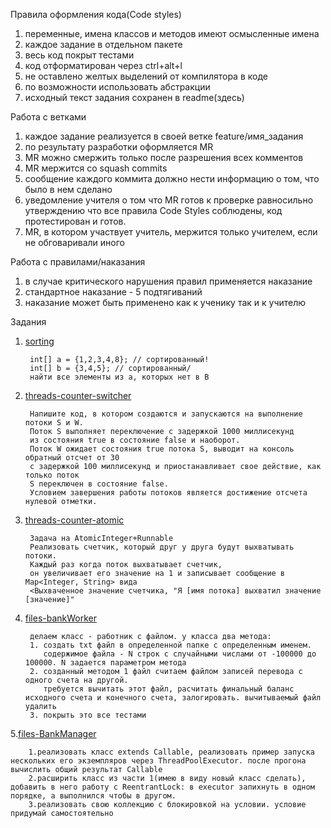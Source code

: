 Правила оформления кода(Code styles)

1) переменные, имена классов и методов имеют осмысленные имена
2) каждое задание в отдельном пакете
3) весь код покрыт тестами
4) код отформатирован через ctrl+alt+l
5) не оставлено желтых выделений от компилятора в коде
6) по возможности использовать абстракции
7) исходный текст задания сохранен в readme(здесь)

Работа с ветками

1) каждое задание реализуется в своей ветке feature/имя_задания
2) по результату разработки оформляется MR
3) MR можно смержить только после разрешения всех комментов
4) MR мержится со squash commits
5) сообщение каждого коммита должно нести информацию о том, что было в нем сделано
6) уведомление учителя о том что MR готов к проверке равносильно утверждению что все правила Code Styles соблюдены, код
   протестирован и готов.
7) MR, в котором участвует учитель, мержится только учителем, если не обговаривали иного

Работа с правилами/наказания

1) в случае критического нарушения правил применяется наказание
2) стандартное наказание - 5 подтягиваний
3) наказание может быть применено как к ученику так и к учителю

Задания

1. [sorting](./src/main/java/ru/brominchik/lessons/sorting)

        int[] a = {1,2,3,4,8}; // сортированный!
        int[] b = {3,4,5}; // сортированный/
        найти все элементы из a, которых нет в B
2. [threads-counter-switcher](./src/main/java/ru/brominchik/lessons/threads)

        Напишите код, в котором создаются и запускаются на выполнение потоки S и W.
        Поток S выполняет переключение с задержкой 1000 миллисекунд 
        из состояния true в состояние false и наоборот.
        Поток W ожидает состояния true потока S, выводит на консоль обратный отсчет от 30
        с задержкой 100 миллисекунд и приостанавливает свое действие, как только поток
        S переключен в состояние false.
        Условием завершения работы потоков является достижение отсчета нулевой отметки.
3. [threads-counter-atomic](./src/main/java/ru/brominchik/lessons/threads/counter/atomic)
   >
        Задача на AtomicInteger+Runnable
        Реализовать счетчик, который друг у друга будут выхватывать потоки.
        Каждый раз когда поток выхватывает счетчик,
        он увеличивает его значение на 1 и записывает сообщение в Map<Integer, String> вида
        <Выхваченное значение счетчика, "Я [имя потока] выхватил значение [значение]"

4. [files-bankWorker](.src/main/java/ru/brominchik/lessons/files/BankWorker.java)
    >
        делаем класс - работник с файлом. у класса два метода:
        1. создать txt файл в определенной папке с определенным именем.
           содержимое файла - N строк с случайными числами от -100000 до 100000. N задается параметром метода
        2. созданный методом 1 файл считаем файлом записей перевода с одного счета на другой.
           требуется вычитать этот файл, расчитать финальный баланс исходного счета и конечного счета, залогировать. вычитываемый файл удалить
        3. покрыть это все тестами

5.[files-BankManager](.src/main/java/ru/brominchik/lessons/callableWork/BankManager.java)
>
        1.реализовать класс extends Callable, реализовать пример запуска нескольких его экземпляров через ThreadPoolExecutor. после прогона вычислить общий результат Callable
        2.расширить класс из части 1(имею в виду новый класс сделать), добавить в него работу с ReentrantLock: в executor запихнуть в одном порядке, а выполнился чтобы в другом.
        3.реализовать свою коллекцию с блокировкой на условии. условие придумай самостоятельно
